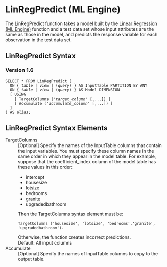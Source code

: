<html><head></head><body><div class="nested0" aria-labelledby="ariaid-title1" topicindex="1" topicid="vol1507670147308" id="vol1507670147308"><h1 class="title topictitle1" id="ariaid-title1">LinRegPredict (ML Engine)</h1><div class="body conbody">
<p class="p">The LinRegPredict function takes a model built by the <a href="vvr1558531705253.md#usr1507669357350">Linear Regression (ML Engine)</a> function and a test data set whose input attributes are the same as those in the model, and predicts the response variable for each observation in the test data set.</p></div><div class="topic reference nested1" aria-labelledby="ariaid-title2" topicindex="2" topicid="esy1507670169042" xml:lang="en-us" lang="en-us" id="esy1507670169042">
<h2 class="title topictitle2" id="ariaid-title2">LinRegPredict Syntax</h2><div class="body refbody"><div class="section" id="esy1507670169042__section_N10011_N1000E_N10001">
<h3 class="title sectiontitle">Version 1.6</h3><pre class="pre codeblock" xml:space="preserve"><code>SELECT * FROM LinRegPredict (
  <span>ON { <var class="keyword varname">table</var> | <var class="keyword varname">view</var> | (<var class="keyword varname">query</var>) }</span> AS InputTable PARTITION BY ANY
  <span>ON { <var class="keyword varname">table</var> | <var class="keyword varname">view</var> | (<var class="keyword varname">query</var>) }</span> AS Model DIMENSION
  [ USING
    [ TargetColumns ('<var class="keyword varname">target_column</var>' [,...]) ]
    [ Accumulate ('<var class="keyword varname">accumulate_column</var>' [,...]) ]
  ]
) AS <var class="keyword varname">alias</var>;
</code></pre></div></div></div><div class="topic reference nested1" aria-labelledby="ariaid-title3" topicindex="3" topicid="qkp1507670188437" xml:lang="en-us" lang="en-us" id="qkp1507670188437">
<h2 class="title topictitle2" id="ariaid-title3">LinRegPredict Syntax Elements</h2><div class="body refbody"><div class="section" id="qkp1507670188437__section_N10011_N1000E_N10001"><dl class="dl parml"><dt class="dt pt dlterm">TargetColumns</dt><dd class="dd pd">[Optional] Specify the names of the InputTable columns that contain the input variables. You must specify these column names in the same order in which they appear in the model table. For example, suppose that the coefficient_index column of the model table has these values in this order:
<ul class="sl simple">
<li class="sli">intercept</li>
<li class="sli">housesize</li>
<li class="sli">lotsize</li>
<li class="sli">bedrooms</li>
<li class="sli">granite</li>
<li class="sli">upgradedbathroom</li></ul></dd><dd class="dd pd ddexpand">Then the TargetColumns syntax element must be:
<p class="p"><code class="ph codeph">TargetColumns ('housesize', 'lotsize', 'bedrooms','granite', 'upgradedbathroom').</code></p></dd><dd class="dd pd ddexpand">Otherwise, the function creates incorrect predictions.</dd><dd class="dd pd ddexpand">Default: All input columns</dd><dt class="dt pt dlterm">Accumulate</dt><dd class="dd pd">[Optional] Specify the names of InputTable columns to copy to the output table.</dd></dl></div></div></div></div></body></html>
